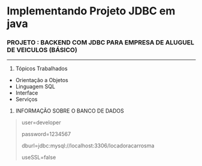 # Implementando Projeto JDBC em java
### PROJETO : BACKEND COM JDBC PARA EMPRESA DE ALUGUEL DE VEICULOS (BÁSICO)
---
1. Tópicos Trabalhados
- Orientação a Objetos
- Linguagem SQL
- Interface
- Serviços

1. INFORMAÇÃO SOBRE O BANCO DE DADOS
>user=developer
>
>password=1234567
>
>dburl=jdbc:mysql://localhost:3306/locadoracarrosma
>
>useSSL=false


